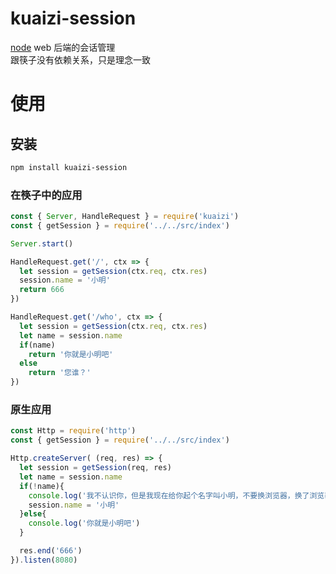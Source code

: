 # kuaizi-session
[node](https://nodejs.org/en/) web 后端的会话管理  
跟筷子没有依赖关系，只是理念一致  

# 使用
## 安装
```bash
npm install kuaizi-session
```

### 在筷子中的应用
```javascript
const { Server, HandleRequest } = require('kuaizi')
const { getSession } = require('../../src/index')

Server.start()

HandleRequest.get('/', ctx => {
  let session = getSession(ctx.req, ctx.res)
  session.name = '小明'
  return 666
})

HandleRequest.get('/who', ctx => {
  let session = getSession(ctx.req, ctx.res)
  let name = session.name
  if(name)
    return '你就是小明吧'
  else
    return '您谁？'
})
```
### 原生应用
```javascript
const Http = require('http')
const { getSession } = require('../../src/index')

Http.createServer( (req, res) => {
  let session = getSession(req, res)
  let name = session.name
  if(!name){
    console.log('我不认识你，但是我现在给你起个名字叫小明，不要换浏览器，换了浏览器我又不认识你了')
    session.name = '小明'
  }else{
    console.log('你就是小明吧')
  }

  res.end('666')
}).listen(8080)
```
